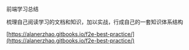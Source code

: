 前端学习总结

梳理自己阅读学习的文档和知识，加以实战，行成自己的一套知识体系结构

[https://alanerzhao.gitbooks.io/f2e-best-practice/](https://alanerzhao.gitbooks.io/f2e-best-practice/)

# 



